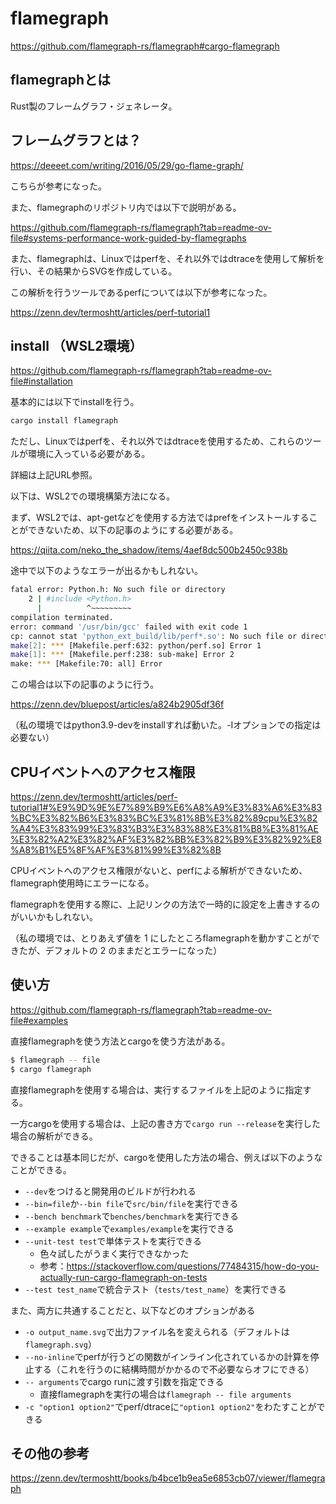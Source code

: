 # flamegraph

https://github.com/flamegraph-rs/flamegraph#cargo-flamegraph

## flamegraphとは

Rust製のフレームグラフ・ジェネレータ。

## フレームグラフとは？

https://deeeet.com/writing/2016/05/29/go-flame-graph/

こちらが参考になった。

また、flamegraphのリポジトリ内では以下で説明がある。

https://github.com/flamegraph-rs/flamegraph?tab=readme-ov-file#systems-performance-work-guided-by-flamegraphs

また、flamegraphは、Linuxではperfを、それ以外ではdtraceを使用して解析を行い、その結果からSVGを作成している。

この解析を行うツールであるperfについては以下が参考になった。

https://zenn.dev/termoshtt/articles/perf-tutorial1

## install （WSL2環境）

https://github.com/flamegraph-rs/flamegraph?tab=readme-ov-file#installation

基本的には以下でinstallを行う。

```sh
cargo install flamegraph
```

ただし、Linuxではperfを、それ以外ではdtraceを使用するため、これらのツールが環境に入っている必要がある。

詳細は上記URL参照。

以下は、WSL2での環境構築方法になる。

まず、WSL2では、apt-getなどを使用する方法ではprefをインストールすることができないため、以下の記事のようにする必要がある。

https://qiita.com/neko_the_shadow/items/4aef8dc500b2450c938b

途中で以下のようなエラーが出るかもしれない。

```sh
fatal error: Python.h: No such file or directory
    2 | #include <Python.h>
      |          ^~~~~~~~~~
compilation terminated.
error: command '/usr/bin/gcc' failed with exit code 1
cp: cannot stat 'python_ext_build/lib/perf*.so': No such file or directory
make[2]: *** [Makefile.perf:632: python/perf.so] Error 1
make[1]: *** [Makefile.perf:238: sub-make] Error 2
make: *** [Makefile:70: all] Error 
```

この場合は以下の記事のように行う。

https://zenn.dev/bluepost/articles/a824b2905df36f

（私の環境ではpython3.9-devをinstallすれば動いた。-Iオプションでの指定は必要ない）

## CPUイベントへのアクセス権限

https://zenn.dev/termoshtt/articles/perf-tutorial1#%E9%9D%9E%E7%89%B9%E6%A8%A9%E3%83%A6%E3%83%BC%E3%82%B6%E3%83%BC%E3%81%8B%E3%82%89cpu%E3%82%A4%E3%83%99%E3%83%B3%E3%83%88%E3%81%B8%E3%81%AE%E3%82%A2%E3%82%AF%E3%82%BB%E3%82%B9%E3%82%92%E8%A8%B1%E5%8F%AF%E3%81%99%E3%82%8B

CPUイベントへのアクセス権限がないと、perfによる解析ができないため、flamegraph使用時にエラーになる。

flamegraphを使用する際に、上記リンクの方法で一時的に設定を上書きするのがいいかもしれない。

（私の環境では、とりあえず値を 1 にしたところflamegraphを動かすことができたが、デフォルトの 2 のままだとエラーになった）

## 使い方

https://github.com/flamegraph-rs/flamegraph?tab=readme-ov-file#examples

直接flamegraphを使う方法とcargoを使う方法がある。

```sh
$ flamegraph -- file
$ cargo flamegraph
```

直接flamegraphを使用する場合は、実行するファイルを上記のように指定する。

一方cargoを使用する場合は、上記の書き方で`cargo run --release`を実行した場合の解析ができる。

できることは基本同じだが、cargoを使用した方法の場合、例えば以下のようなことができる。

- `--dev`をつけると開発用のビルドが行われる
- `--bin=file`か`--bin file`で`src/bin/file`を実行できる
- `--bench benchmark`で`benches/benchmark`を実行できる
- `--example example`で`examples/example`を実行できる
- `--unit-test test`で単体テストを実行できる
  - 色々試したがうまく実行できなかった
  - 参考：https://stackoverflow.com/questions/77484315/how-do-you-actually-run-cargo-flamegraph-on-tests
- `--test test_name`で統合テスト（`tests/test_name`）を実行できる

また、両方に共通することだと、以下などのオプションがある

- `-o output_name.svg`で出力ファイル名を変えられる（デフォルトは`flamegraph.svg`）
- `--no-inline`でperfが行うどの関数がインライン化されているかの計算を停止する（これを行うのに結構時間がかかるので不必要ならオフにできる）
- `-- arguments`でcargo runに渡す引数を指定できる
  - 直接flamegraphを実行の場合は`flamegraph -- file arguments`
- `-c "option1 option2"`でperf/dtraceに`"option1 option2"`をわたすことができる

## その他の参考

https://zenn.dev/termoshtt/books/b4bce1b9ea5e6853cb07/viewer/flamegraph

